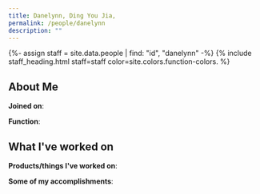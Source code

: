 ```yaml
---
title: Danelynn, Ding You Jia,
permalink: /people/danelynn
description: ""
---
```


{%- assign staff = site.data.people | find: "id", "danelynn" -%}
{% include staff_heading.html staff=staff color=site.colors.function-colors. %}

## About Me

**Joined on**: 

**Function**: 

## What I've worked on

**Products/things I've worked on**:


**Some of my accomplishments**:

